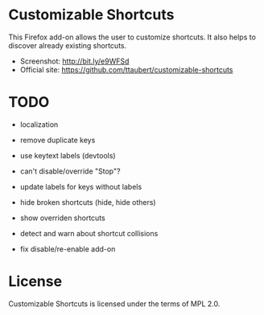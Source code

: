 # Customizable Shortcuts

This Firefox add-on allows the user to customize shortcuts. It also helps to
discover already existing shortcuts.

- Screenshot: <http://bit.ly/e9WFSd>
- Official site: <https://github.com/ttaubert/customizable-shortcuts>

# TODO

* localization
* remove duplicate keys
* use keytext labels (devtools)
* can't disable/override "Stop"?
* update labels for keys without labels
* hide broken shortcuts (hide, hide others)

* show overriden shortcuts
* detect and warn about shortcut collisions

* fix disable/re-enable add-on

# License

Customizable Shortcuts is licensed under the terms of MPL 2.0.
